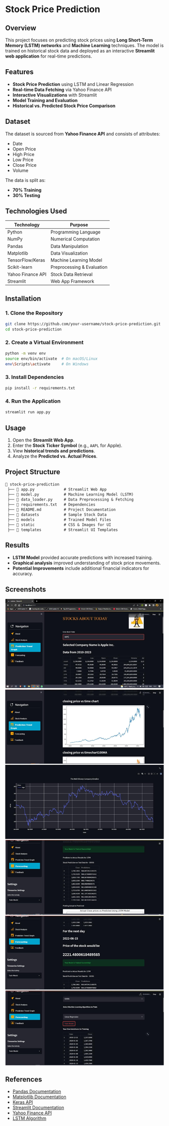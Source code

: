# Stock Price Prediction

## Overview
This project focuses on predicting stock prices using **Long Short-Term Memory (LSTM) networks** and **Machine Learning** techniques. The model is trained on historical stock data and deployed as an interactive **Streamlit web application** for real-time predictions.

## Features
- **Stock Price Prediction** using LSTM and Linear Regression
- **Real-time Data Fetching** via Yahoo Finance API
- **Interactive Visualizations** with Streamlit
- **Model Training and Evaluation**
- **Historical vs. Predicted Stock Price Comparison**

## Dataset
The dataset is sourced from **Yahoo Finance API** and consists of attributes:
- Date
- Open Price
- High Price
- Low Price
- Close Price
- Volume

The data is split as:
- **70% Training**
- **30% Testing**

## Technologies Used
| Technology      | Purpose |
|---------------|---------|
| Python        | Programming Language |
| NumPy         | Numerical Computation |
| Pandas        | Data Manipulation |
| Matplotlib    | Data Visualization |
| TensorFlow/Keras | Machine Learning Model |
| Scikit-learn  | Preprocessing & Evaluation |
| Yahoo Finance API | Stock Data Retrieval |
| Streamlit     | Web App Framework |

## Installation
### 1. Clone the Repository
```sh
git clone https://github.com/your-username/stock-price-prediction.git
cd stock-price-prediction
```

### 2. Create a Virtual Environment
```sh
python -m venv env
source env/bin/activate  # On macOS/Linux
env\Scripts\activate     # On Windows
```

### 3. Install Dependencies
```sh
pip install -r requirements.txt
```

### 4. Run the Application
```sh
streamlit run app.py
```

## Usage
1. Open the **Streamlit Web App**.
2. Enter the **Stock Ticker Symbol** (e.g., `AAPL` for Apple).
3. View **historical trends and predictions**.
4. Analyze the **Predicted vs. Actual Prices**.

## Project Structure
```
📂 stock-price-prediction
 ├── 📜 app.py             # Streamlit Web App
 ├── 📜 model.py           # Machine Learning Model (LSTM)
 ├── 📜 data_loader.py     # Data Preprocessing & Fetching
 ├── 📜 requirements.txt   # Dependencies
 ├── 📜 README.md          # Project Documentation
 ├── 📂 datasets           # Sample Stock Data
 ├── 📂 models             # Trained Model Files
 ├── 📂 static             # CSS & Images for UI
 ├── 📂 templates          # Streamlit UI Templates
```

## Results
- **LSTM Model** provided accurate predictions with increased training.
- **Graphical analysis** improved understanding of stock price movements.
- **Potential Improvements** include additional financial indicators for accuracy.

## Screenshots
![](images/stock.PNG)
![](images/2.png)
![](images/3.png)
![](images/4.png)
![](images/5.png)
![](images/6.png)







## References
- [Pandas Documentation](https://pandas.pydata.org/docs/)
- [Matplotlib Documentation](https://matplotlib.org/stable/index.html)
- [Keras API](https://keras.io/api/layers/)
- [Streamlit Documentation](https://docs.streamlit.io/)
- [Yahoo Finance API](https://python-yahoofinance.readthedocs.io/en/latest/api.html)
- [LSTM Algorithm](https://www.geeksforgeeks.org/long-short-term-memory-networks-explanation/)
